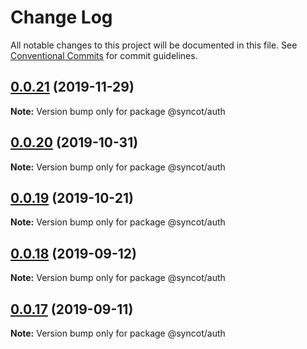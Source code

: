 # Change Log

All notable changes to this project will be documented in this file.
See [Conventional Commits](https://conventionalcommits.org) for commit guidelines.

## [0.0.21](https://github.com/SyncOT/SyncOT/compare/@syncot/auth@0.0.20...@syncot/auth@0.0.21) (2019-11-29)

**Note:** Version bump only for package @syncot/auth





## [0.0.20](https://github.com/SyncOT/SyncOT/compare/@syncot/auth@0.0.19...@syncot/auth@0.0.20) (2019-10-31)

**Note:** Version bump only for package @syncot/auth





## [0.0.19](https://github.com/SyncOT/SyncOT/compare/@syncot/auth@0.0.18...@syncot/auth@0.0.19) (2019-10-21)

**Note:** Version bump only for package @syncot/auth





## [0.0.18](https://github.com/SyncOT/SyncOT/compare/@syncot/auth@0.0.17...@syncot/auth@0.0.18) (2019-09-12)

**Note:** Version bump only for package @syncot/auth





## [0.0.17](https://github.com/SyncOT/SyncOT/compare/@syncot/auth@0.0.16...@syncot/auth@0.0.17) (2019-09-11)

**Note:** Version bump only for package @syncot/auth
